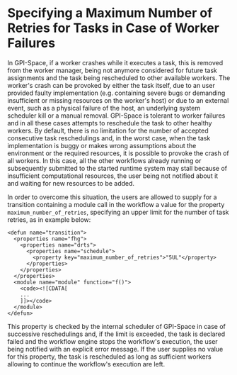 # Specifying a Maximum Number of Retries for Tasks in Case of Worker Failures

In GPI-Space, if a worker crashes while it executes a task, this is removed from
the worker manager, being not anymore considered for future task assignments and
the task being rescheduled to other available workers. The worker's crash can be
provoked by either the task itself, due to an user provided faulty implementation
(e.g. containing severe bugs or demanding insufficient or missing resources on
the worker's host) or due to an external event, such as a physical failure of the
host, an underlying system scheduler kill or a manual removal. GPI-Space is tolerant
to worker failures and in all these cases attempts to reschedule the task to
other healthy workers. By default, there is no limitation for the number of accepted
consecutive task reschedulings and, in the worst case, when the task implementation
is buggy or makes wrong assumptions about the environment or the required resources,
it is possible to provoke the crash of all workers. In this case, all the other
workflows already running or subsequently submitted to the started runtime system
may stall because of insufficient computational resources, the user being not
notified about it and waiting for new resources to be added.

In order to overcome this situation, the users are allowed to supply for a
transition containing a module call in the workflow a value for the property
`maximum_number_of_retries`, specifying an upper limit for the number of task
retries, as in example below:

```
<defun name="transition">
  <properties name="fhg">
    <properties name="drts">
      <properties name="schedule">
        <property key="maximum_number_of_retries">"5UL"</property>
      </properties>
    </properties>
  </properties>
  <module name="module" function="f()">
    <code><![CDATA[
    ...
    ]]></code>
  </module>
</defun>
```

This property is checked by the internal scheduler of GPI-Space in case of
successive reschedulings and, if the limit is exceeded, the task is declared
failed and the workflow engine stops the workflow's execution, the user being
notified with an explicit error message. If the user supplies no value for this
property, the task is rescheduled as long as sufficient workers allowing to
continue the workflow's execution are left.
